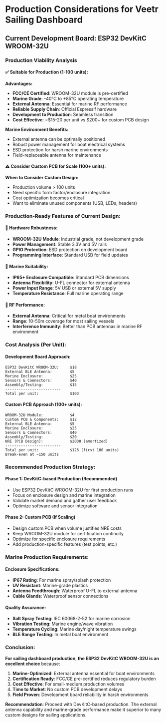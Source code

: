 # Production Considerations for Veetr Sailing Dashboard

## Current Development Board: ESP32 DevKitC WROOM-32U

### Production Viability Analysis

#### ✅ **Suitable for Production (1-100 units)**:

**Advantages:**
- **FCC/CE Certified**: WROOM-32U module is pre-certified
- **Marine Grade**: -40°C to +85°C operating temperature
- **External Antenna**: Essential for marine RF performance
- **Reliable Supply Chain**: Official Espressif hardware
- **Development to Production**: Seamless transition
- **Cost Effective**: ~$15-20 per unit vs $200+ for custom PCB design

**Marine Environment Benefits:**
- External antenna can be optimally positioned
- Robust power management for boat electrical systems
- ESD protection for harsh marine environments
- Field-replaceable antenna for maintenance

#### ⚠️ **Consider Custom PCB for Scale (100+ units)**:

**When to Consider Custom Design:**
- Production volume > 100 units
- Need specific form factor/enclosure integration
- Cost optimization becomes critical
- Want to eliminate unused components (USB, LEDs, headers)

### Production-Ready Features of Current Design:

#### 🔧 **Hardware Robustness**:
- **WROOM-32U Module**: Industrial grade, not development grade
- **Power Management**: Stable 3.3V and 5V rails
- **GPIO Protection**: ESD protection on development board
- **Programming Interface**: Standard USB for field updates

#### 🌊 **Marine Suitability**:
- **IP65+ Enclosure Compatible**: Standard PCB dimensions
- **Antenna Flexibility**: U-FL connector for external antenna
- **Power Input Range**: 5V USB or external 5V supply
- **Temperature Resistance**: Full marine operating range

#### 📡 **RF Performance**:
- **External Antenna**: Critical for metal boat environments
- **Range**: 10-50m coverage for most sailing vessels
- **Interference Immunity**: Better than PCB antennas in marine RF environment

### Cost Analysis (Per Unit):

#### **Development Board Approach:**
```
ESP32 DevKitC WROOM-32U:     $18
External BLE Antenna:        $5
Marine Enclosure:            $25
Sensors & Connectors:        $40
Assembly/Testing:            $15
-------------------------
Total per unit:              $103
```

#### **Custom PCB Approach (100+ units):**
```
WROOM-32U Module:            $4
Custom PCB & Components:     $12
External BLE Antenna:        $5
Marine Enclosure:            $25
Sensors & Connectors:        $40
Assembly/Testing:            $20
NRE (PCB Design):            $2000 (amortized)
-------------------------
Total per unit:              $126 (first 100 units)
Break-even at ~150 units
```

### Recommended Production Strategy:

#### **Phase 1: DevKitC-based Production (Recommended)**
- Use ESP32 DevKitC WROOM-32U for first production runs
- Focus on enclosure design and marine integration
- Validate market demand and gather user feedback
- Optimize software and sensor integration

#### **Phase 2: Custom PCB (If Scaling)**
- Design custom PCB when volume justifies NRE costs
- Keep WROOM-32U module for certification continuity
- Optimize for specific enclosure requirements
- Add production-specific features (test points, etc.)

### Marine Production Requirements:

#### **Enclosure Specifications:**
- **IP67 Rating**: For marine spray/splash protection
- **UV Resistant**: Marine-grade plastics
- **Antenna Feedthrough**: Waterproof U-FL to external antenna
- **Cable Glands**: Waterproof sensor connections

#### **Quality Assurance:**
- **Salt Spray Testing**: IEC 60068-2-52 for marine corrosion
- **Vibration Testing**: Marine engine/wave vibration
- **Temperature Cycling**: Marine day/night temperature swings
- **BLE Range Testing**: In metal boat environment

### Conclusion:

**For sailing dashboard production, the ESP32 DevKitC WROOM-32U is an excellent choice** because:

1. **Marine-Optimized**: External antenna essential for boat environments
2. **Certification Ready**: FCC/CE pre-certified reduces regulatory burden
3. **Cost Effective**: For small-medium production volumes
4. **Time to Market**: No custom PCB development delays
5. **Field Proven**: Development board reliability in harsh environments

**Recommendation**: Proceed with DevKitC-based production. The external antenna capability and marine-grade performance make it superior to many custom designs for sailing applications.
